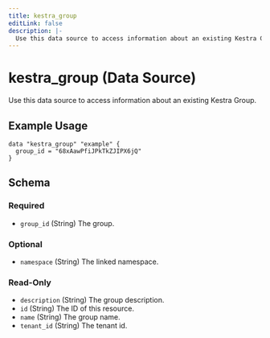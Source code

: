 ```yaml
---
title: kestra_group
editLink: false
description: |-
  Use this data source to access information about an existing Kestra Group.
---
```


# kestra_group (Data Source)

Use this data source to access information about an existing Kestra Group.

## Example Usage

```hcl
data "kestra_group" "example" {
  group_id = "68xAawPfiJPkTkZJIPX6jQ"
}
```

<!-- schema generated by tfplugindocs -->
## Schema

### Required

- `group_id` (String) The group.

### Optional

- `namespace` (String) The linked namespace.

### Read-Only

- `description` (String) The group description.
- `id` (String) The ID of this resource.
- `name` (String) The group name.
- `tenant_id` (String) The tenant id.

